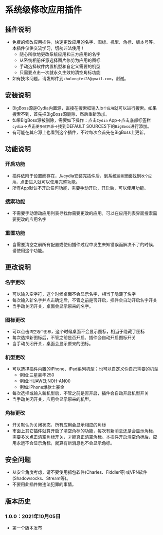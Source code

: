 # 系统级修改应用插件

## 插件说明
* 免费的修改应用插件，快速更改应用的名字、图标、机型、角标、版本号等。本插件仅供交流学习，切勿非法使用！
  * 随心所欲地更改系统应用和三方应用的名字
  * 从系统相册任意选择图片修剪为应用的图标
  * 手动选择软件内置机型和自定义需要的机型
  * 只需要点击一次就永久生效的清空角标功能
* 如有技术问题，请发邮件到`zhulongfei28@gmail.com`，谢谢。

## 安装说明
* BigBoss源是Cydia内置源，直接在搜索框输入`改个应用`就可以进行搜索。如果搜索不到，首先把BigBoss源删除，然后重新添加。
* 如果BigBoss源被删除，需要如下操作：点击`Cydia` App->点击底部标签栏`cydia`->点击`更多软件源`->找到DEFAULT SOURCES下的`BigBoss`进行添加。
* 有可能在其它源上也看到这个插件，不过每次会首先在BigBoss上更新。

## 功能说明
### 开启功能
* 插件依附于设置而存在，从cydia安装完插件后，到系统`设置`里面找到`改个应用`，点击进入就可以使用完整功能。
* 所有App默认不开启任何功能，需要手动开启，开启后，可以使用功能。

### 搜索功能
* 不需要手动滑动应用列表寻找你需要更改的应用，可以在应用列表界面搜索需要更改的应用名字

### 重置功能
* 当需要清空之前所有配置或使用插件过程中发生未知错误而解决不了的时候，请使用这个功能。

## 更改说明
### 名字更改
* 可以输入空字符，这个时候桌面不会显示名字，相当于隐藏了名字
* 每次输入新名字并点击确定后，不管之前是否开启，插件会自动开启名字开关
* 当手动关闭开关，桌面会显示原来的名字。

### 图标更改
* 可以点击`清空选中图标`，这个时候桌面不会显示图标，相当于隐藏了图标
* 每次选择新图标后，不管之前是否开启，插件会自动开启图标开关
* 当手动关闭开关，桌面会显示原来的图标。

### 机型更改
* 可以选择插件内置的iPhone、iPad系列机型；也可以自定义你自己需要的机型
  * 例如:三星豪华250
  * 例如:HUAWEI;NOH-AN00
  * 例如:iPhone爆款土豪金
* 每次选择或输入新机型后，不管之前是否开启，插件会自动开启机型开关
* 当手动关闭开关，应用会显示原来的机型。

### 角标更改
* 开关默认为关闭状态，所有应用会显示相应的角标
* 市面上其它插件就算开启了清空角标的功能，每次有新消息还是会显示角标，需要多次点击清空角标开关，才能真正清空角标。本插件开启清空角标后，应用永远不会显示角标，就算有新消息也不会显示角标。

<!-- ## 付费说明
* 不管是否付费都可以使用本插件，区别是
  * 普通用户需要按提示进行操作，每次操作时间为30s-90s，每天使用次数有限。
  * 付费用户不用按提示进行操作，点击即生效，每天无限次使用。
* 更多说明请查看`付费操作`页面。 -->

## 安全问题
* 从安全角度考虑，请不要使用抓包软件(Charles、Fiddler等)或VPN软件(Shadowsocks、Stream等)。
* 不要用此插件做违法犯罪的事情。

## 版本历史
### 1.0.0：2021年10月05日
* 第一个版本发布